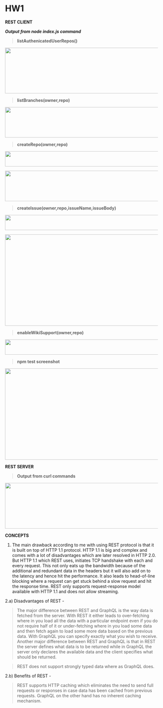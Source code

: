 # HW1
**REST CLIENT**

***Output from node index.js command***
> **listAuthenicatedUserRepos()**
<p align="center"> 
<img src="https://github.ncsu.edu/uschatto/HW1-510/blob/master/resources/imgs/listrepos.PNG" width="700" height="150">
</p>

> **listBranches(owner,repo)**
<p align="center"> 
<img src="https://github.ncsu.edu/uschatto/HW1-510/blob/master/resources/imgs/listbranches.PNG" width="700" height="100">
</p>

> **createRepo(owner,repo)**
<p align="center"> 
<img src="https://github.ncsu.edu/uschatto/HW1-510/blob/master/resources/imgs/createrepo1.PNG" width="800" height="50">
</p>

<p align="center"> 
<img src="https://github.ncsu.edu/uschatto/HW1-510/blob/master/resources/imgs/createrepo2.PNG" width="800" height="100">
</p>

> **createIssue(owner,repo,issueName,issueBody)**
<p align="center"> 
<img src="https://github.ncsu.edu/uschatto/HW1-510/blob/master/resources/imgs/createissue1.PNG" width="800" height="50">
</p>

<p align="center"> 
<img src="https://github.ncsu.edu/uschatto/HW1-510/blob/master/resources/imgs/createissue2.PNG" width="800" height="300">
</p>

> **enableWikiSupport(owner,repo)**
<p align="center"> 
<img src="https://github.ncsu.edu/uschatto/HW1-510/blob/master/resources/imgs/enablewiki.PNG" width="800" height="50">
</p>

> **npm test screenshot**
<p align="center"> 
<img src="https://github.ncsu.edu/uschatto/HW1-510/blob/master/resources/imgs/npmtest.PNG" width="700" height="300">
</p>

**REST SERVER**

> **Output from curl commands**
<p align="center"> 
<img src="https://github.ncsu.edu/uschatto/HW1-510/blob/master/resources/imgs/restserver.PNG" width="900" height="150">
</p>

**CONCEPTS**

1) The main drawback according to me with using REST protocol is that it is built on top of HTTP 1.1 protocol. HTTP 1.1 is big and complex and comes with a lot of disadvantages which are later resolved in HTTP 2.0. But HTTP 1.1 which REST uses, initiates TCP handshake with each and every request. This not only eats up the bandwidth because of the additional and redundant data in the headers but it will also add on to the latency and hence hit the performance. It also leads to head-of-line blocking where a request can get stuck behind a slow request and hit the response time. REST only supports request-response model available with HTTP 1.1 and does not allow streaming.

2.a) Disadvantages of REST - 

> The major difference between REST and GraphQL is the way data is fetched from the server. With REST it either leads to over-fetching  where in you load all the data with a particular endpoint even if you do not require half of it or under-fetching where in you load some data and then fetch again to load some more data based on the previous data. With GraphQL you can specify exactly what you wish to receive. Another major difference between REST and GraphQL is that in REST the server defines what data is to be returned while in GraphQL the server only declares the available data and the client specifies what should be returned.

> REST does not support strongly typed data where as GraphQL does.

2.b) Benefits of REST - 

> REST supports HTTP caching which eliminates the need to send full requests or responses in case data has been cached from previous requests. GraphQL on the other hand has no inherent caching mechanism.
